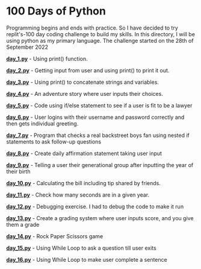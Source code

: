# 100 Days of Python
Programming begins and ends with practice. 
So I have decided to try replit's-100 day coding challenge to build my skills. 
In this directory, I will be using python as my primary language.
The challenge started on the 28th of September 2022

**[day_1.py](https://github.com/B-Akapo/100-days_of_coding/blob/main/python/day_1.py)** - Using print() function.

**[day_2.py](https://github.com/B-Akapo/100-days_of_coding/blob/main/python/day_2.py)** - Getting input from user and using print() to print it out.

**[day_3.py](https://github.com/B-Akapo/100-days_of_coding/blob/main/python/day_3.py)** - Using print() to concatenate strings and variables.

**[day_4.py](https://github.com/B-Akapo/100-days_of_coding/blob/main/python/day_4.py)** - An adventure story where user inputs their choices.

**[day_5.py](https://github.com/B-Akapo/100-days_of_coding/blob/main/python/day_5.py)** - Code using if/else statement to see if a user is fit to be a lawyer

**[day_6.py](https://github.com/B-Akapo/100-days_of_coding/blob/main/python/day_6.py)** - User logins with their username and password correctly and then gets individual greeting.

**[day_7.py](https://github.com/B-Akapo/100-days_of_coding/blob/main/python/day_7.py)** - Program that checks a real backstreet boys fan using nested if statements to ask  follow-up questions

**[day_8.py](https://github.com/B-Akapo/100-days_of_coding/blob/main/python/day_8.py)** - Create daily affirmation statement taking user input

**[day_9.py](https://github.com/B-Akapo/100-days_of_coding/blob/main/python/day_9.py)** - Telling a user their generational group after inputting the year of their birth

**[day_10.py](https://github.com/B-Akapo/100-days_of_coding/blob/main/python/day_10.py)** - Calculating the bill including tip shared by friends.

**[day_11.py](https://github.com/B-Akapo/100-days_of_coding/blob/main/python/day_11.py)** - Check how many seconds are in a given year.

**[day_12.py](https://github.com/B-Akapo/100-days_of_coding/blob/main/python/day_12.py)** - Debugging exercise. I had to debug the code to make it run

**[day_13.py](https://github.com/B-Akapo/100-days_of_coding/blob/main/python/day_13.py)** - Create a grading system where user inputs score, and you give them a grade

**[day_14.py](https://github.com/B-Akapo/100-days_of_coding/blob/main/python/day_14.py)** - Rock Paper Scissors game

**[day_15.py](https://github.com/B-Akapo/100-days_of_coding/blob/main/python/day_15.py)** - Using While Loop to ask a question till user exits

**[day_16.py](https://github.com/B-Akapo/100-days_of_coding/blob/main/python/day_16.py)** - Using While Loop to make user complete a sentence
